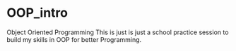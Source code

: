 # OOP_intro

Object Oriented Programming
This is just is just a school practice session to build my skills in OOP for better Programming.
